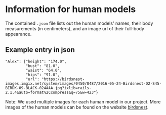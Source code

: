 # Information for human models
The contained ```.json``` file lists out the human models' names, their body measurements (in centimeters), and an image url of their full-body appearance. 

## Example entry in json
```
"Alex": {"height": "174.0", 
         "bust": "81.0", 
         "waist": "64.0", 
         "hips": "91.0", 
         "url": "https://birdsnest-images.imgix.net/system/images/0450/8487/2016-05-24-Birdsnest-D2-S45-BIRDK-09-BLACK-024AAA.jpg?ixlib=rails-2.1.4&auto=format%2Ccompress&q=75&w=423"}
```

Note: We used multiple images for each human model in our project. More images of the human models can be found on the website [birdsnest](https://birdsnest.com).